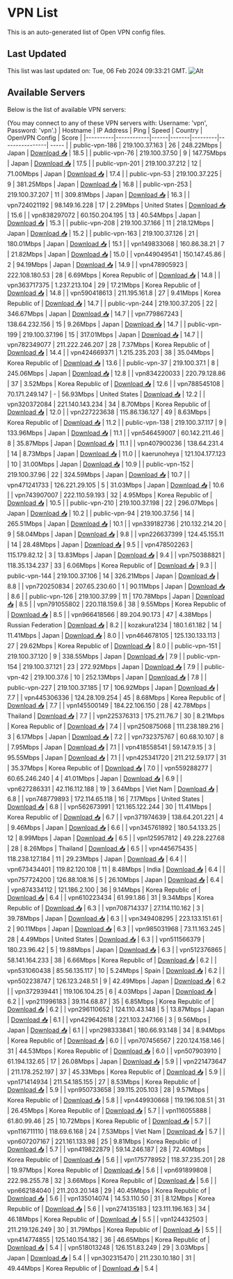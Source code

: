 # VPN List

This is an auto-generated list of Open VPN config files.

## Last Updated

This list was last updated on: Tue, 06 Feb 2024 09:33:21 GMT.
![Alt](https://repobeats.axiom.co/api/embed/186b98318ef1479477931607c1ad7d823f12451f.svg "Repobeats analytics image")

## Available Servers

Below is the list of available VPN servers:

(You may connect to any of these VPN servers with: Username: 'vpn', Password: 'vpn'.)
| Hostname | IP Address | Ping | Speed | Country | OpenVPN Config | Score |
|----------|------------|------|-------|---------|----------------| ----- |
| public-vpn-186 | 219.100.37.163 | 26 | 248.22Mbps | Japan | [Download 📥](./configs/server_0_JP.ovpn) | 18.5 |
| public-vpn-76 | 219.100.37.50 | 9 | 147.75Mbps | Japan | [Download 📥](./configs/server_1_JP.ovpn) | 17.5 |
| public-vpn-201 | 219.100.37.212 | 12 | 71.00Mbps | Japan | [Download 📥](./configs/server_2_JP.ovpn) | 17.4 |
| public-vpn-53 | 219.100.37.225 | 9 | 381.25Mbps | Japan | [Download 📥](./configs/server_3_JP.ovpn) | 16.8 |
| public-vpn-253 | 219.100.37.207 | 11 | 309.81Mbps | Japan | [Download 📥](./configs/server_4_JP.ovpn) | 16.3 |
| vpn724021192 | 98.149.16.228 | 17 | 2.29Mbps | United States | [Download 📥](./configs/server_5_US.ovpn) | 15.6 |
| vpn838297072 | 60.150.204.195 | 13 | 40.54Mbps | Japan | [Download 📥](./configs/server_6_JP.ovpn) | 15.3 |
| public-vpn-208 | 219.100.37.166 | 11 | 218.12Mbps | Japan | [Download 📥](./configs/server_7_JP.ovpn) | 15.2 |
| public-vpn-163 | 219.100.37.126 | 21 | 180.01Mbps | Japan | [Download 📥](./configs/server_8_JP.ovpn) | 15.1 |
| vpn149833068 | 160.86.38.21 | 7 | 21.82Mbps | Japan | [Download 📥](./configs/server_9_JP.ovpn) | 15.0 |
| vpn449049541 | 150.147.45.86 | 2 | 94.19Mbps | Japan | [Download 📥](./configs/server_10_JP.ovpn) | 14.9 |
| vpn478905923 | 222.108.180.53 | 28 | 6.69Mbps | Korea Republic of | [Download 📥](./configs/server_11_KR.ovpn) | 14.8 |
| vpn363717375 | 1.237.213.104 | 29 | 17.21Mbps | Korea Republic of | [Download 📥](./configs/server_12_KR.ovpn) | 14.8 |
| vpn590418613 | 211.195.161.8 | 27 | 9.41Mbps | Korea Republic of | [Download 📥](./configs/server_13_KR.ovpn) | 14.7 |
| public-vpn-244 | 219.100.37.205 | 22 | 346.67Mbps | Japan | [Download 📥](./configs/server_14_JP.ovpn) | 14.7 |
| vpn779867243 | 138.64.232.156 | 15 | 9.26Mbps | Japan | [Download 📥](./configs/server_15_JP.ovpn) | 14.7 |
| public-vpn-199 | 219.100.37.196 | 15 | 317.01Mbps | Japan | [Download 📥](./configs/server_16_JP.ovpn) | 14.7 |
| vpn782349077 | 211.222.246.207 | 28 | 7.37Mbps | Korea Republic of | [Download 📥](./configs/server_17_KR.ovpn) | 14.4 |
| vpn424669371 | 1.215.235.203 | 38 | 35.04Mbps | Korea Republic of | [Download 📥](./configs/server_18_KR.ovpn) | 13.6 |
| public-vpn-37 | 219.100.37.1 | 8 | 245.06Mbps | Japan | [Download 📥](./configs/server_19_JP.ovpn) | 12.8 |
| vpn834220033 | 220.79.128.86 | 37 | 3.52Mbps | Korea Republic of | [Download 📥](./configs/server_20_KR.ovpn) | 12.6 |
| vpn788545108 | 70.171.249.147 | - | 56.93Mbps | United States | [Download 📥](./configs/server_21_US.ovpn) | 12.2 |
| vpn320372084 | 221.140.143.234 | 34 | 8.70Mbps | Korea Republic of | [Download 📥](./configs/server_22_KR.ovpn) | 12.0 |
| vpn227223638 | 115.86.136.127 | 49 | 8.63Mbps | Korea Republic of | [Download 📥](./configs/server_23_KR.ovpn) | 11.2 |
| public-vpn-138 | 219.100.37.117 | 9 | 133.96Mbps | Japan | [Download 📥](./configs/server_24_JP.ovpn) | 11.1 |
| vpn546459007 | 60.142.211.46 | 8 | 35.87Mbps | Japan | [Download 📥](./configs/server_25_JP.ovpn) | 11.1 |
| vpn407900236 | 138.64.231.4 | 14 | 8.73Mbps | Japan | [Download 📥](./configs/server_26_JP.ovpn) | 11.0 |
| kaerunoheya | 121.104.177.123 | 10 | 31.00Mbps | Japan | [Download 📥](./configs/server_27_JP.ovpn) | 10.9 |
| public-vpn-152 | 219.100.37.96 | 22 | 324.59Mbps | Japan | [Download 📥](./configs/server_28_JP.ovpn) | 10.7 |
| vpn471241733 | 126.221.29.105 | 5 | 31.03Mbps | Japan | [Download 📥](./configs/server_29_JP.ovpn) | 10.6 |
| vpn743907007 | 222.110.59.193 | 32 | 4.95Mbps | Korea Republic of | [Download 📥](./configs/server_30_KR.ovpn) | 10.5 |
| public-vpn-210 | 219.100.37.198 | 22 | 296.07Mbps | Japan | [Download 📥](./configs/server_31_JP.ovpn) | 10.2 |
| public-vpn-94 | 219.100.37.56 | 14 | 265.51Mbps | Japan | [Download 📥](./configs/server_32_JP.ovpn) | 10.1 |
| vpn339182736 | 210.132.214.20 | 9 | 58.04Mbps | Japan | [Download 📥](./configs/server_33_JP.ovpn) | 9.8 |
| vpn226637399 | 124.45.155.11 | 14 | 28.48Mbps | Japan | [Download 📥](./configs/server_34_JP.ovpn) | 9.5 |
| vpn478502263 | 115.179.82.12 | 3 | 13.83Mbps | Japan | [Download 📥](./configs/server_35_JP.ovpn) | 9.4 |
| vpn750388821 | 118.35.134.237 | 33 | 6.06Mbps | Korea Republic of | [Download 📥](./configs/server_36_KR.ovpn) | 9.3 |
| public-vpn-144 | 219.100.37.106 | 14 | 326.21Mbps | Japan | [Download 📥](./configs/server_37_JP.ovpn) | 8.8 |
| vpn720250834 | 207.65.230.60 | 1 | 90.11Mbps | Japan | [Download 📥](./configs/server_38_JP.ovpn) | 8.6 |
| public-vpn-126 | 219.100.37.99 | 11 | 170.78Mbps | Japan | [Download 📥](./configs/server_39_JP.ovpn) | 8.5 |
| vpn791055802 | 220.118.159.6 | 38 | 9.55Mbps | Korea Republic of | [Download 📥](./configs/server_40_KR.ovpn) | 8.5 |
| vpn966418566 | 89.204.90.173 | 47 | 4.38Mbps | Russian Federation | [Download 📥](./configs/server_41_RU.ovpn) | 8.2 |
| kozakura1234 | 180.1.61.182 | 14 | 11.41Mbps | Japan | [Download 📥](./configs/server_42_JP.ovpn) | 8.0 |
| vpn464678105 | 125.130.133.113 | 27 | 29.62Mbps | Korea Republic of | [Download 📥](./configs/server_43_KR.ovpn) | 8.0 |
| public-vpn-151 | 219.100.37.120 | 9 | 338.55Mbps | Japan | [Download 📥](./configs/server_44_JP.ovpn) | 7.9 |
| public-vpn-154 | 219.100.37.121 | 23 | 272.92Mbps | Japan | [Download 📥](./configs/server_45_JP.ovpn) | 7.9 |
| public-vpn-42 | 219.100.37.6 | 10 | 252.13Mbps | Japan | [Download 📥](./configs/server_46_JP.ovpn) | 7.8 |
| public-vpn-227 | 219.100.37.185 | 17 | 106.92Mbps | Japan | [Download 📥](./configs/server_47_JP.ovpn) | 7.7 |
| vpn445306336 | 124.28.109.254 | 45 | 8.68Mbps | Korea Republic of | [Download 📥](./configs/server_48_KR.ovpn) | 7.7 |
| vpn145500149 | 184.22.106.150 | 28 | 42.78Mbps | Thailand | [Download 📥](./configs/server_49_TH.ovpn) | 7.7 |
| vpn225376313 | 175.211.76.7 | 30 | 8.21Mbps | Korea Republic of | [Download 📥](./configs/server_50_KR.ovpn) | 7.4 |
| vpn250875068 | 111.238.189.216 | 3 | 6.17Mbps | Japan | [Download 📥](./configs/server_51_JP.ovpn) | 7.2 |
| vpn732375767 | 60.68.10.107 | 8 | 7.95Mbps | Japan | [Download 📥](./configs/server_52_JP.ovpn) | 7.1 |
| vpn418558541 | 59.147.9.15 | 3 | 95.55Mbps | Japan | [Download 📥](./configs/server_53_JP.ovpn) | 7.1 |
| vpn425341720 | 211.212.59.177 | 31 | 35.37Mbps | Korea Republic of | [Download 📥](./configs/server_54_KR.ovpn) | 7.0 |
| vpn559288277 | 60.65.246.240 | 4 | 41.01Mbps | Japan | [Download 📥](./configs/server_55_JP.ovpn) | 6.9 |
| vpn627286331 | 42.116.112.188 | 19 | 3.64Mbps | Viet Nam | [Download 📥](./configs/server_56_VN.ovpn) | 6.8 |
| vpn748779893 | 172.114.65.118 | 16 | 7.17Mbps | United States | [Download 📥](./configs/server_57_US.ovpn) | 6.8 |
| vpn562673991 | 121.165.122.244 | 30 | 11.41Mbps | Korea Republic of | [Download 📥](./configs/server_58_KR.ovpn) | 6.7 |
| vpn371974639 | 138.64.201.221 | 4 | 9.46Mbps | Japan | [Download 📥](./configs/server_59_JP.ovpn) | 6.6 |
| vpn345761892 | 180.54.133.25 | 12 | 8.99Mbps | Japan | [Download 📥](./configs/server_60_JP.ovpn) | 6.5 |
| vpn125957812 | 49.228.227.68 | 28 | 8.26Mbps | Thailand | [Download 📥](./configs/server_61_TH.ovpn) | 6.5 |
| vpn445675435 | 118.238.127.184 | 11 | 29.23Mbps | Japan | [Download 📥](./configs/server_62_JP.ovpn) | 6.4 |
| vpn673434401 | 119.82.120.108 | 11 | 8.48Mbps | India | [Download 📥](./configs/server_63_IN.ovpn) | 6.4 |
| vpn757724200 | 126.88.108.16 | 5 | 26.10Mbps | Japan | [Download 📥](./configs/server_64_JP.ovpn) | 6.4 |
| vpn874334112 | 121.186.2.100 | 36 | 9.14Mbps | Korea Republic of | [Download 📥](./configs/server_65_KR.ovpn) | 6.4 |
| vpn610223434 | 61.99.1.86 | 31 | 9.34Mbps | Korea Republic of | [Download 📥](./configs/server_66_KR.ovpn) | 6.3 |
| vpn708714337 | 27.114.110.162 | 3 | 39.78Mbps | Japan | [Download 📥](./configs/server_67_JP.ovpn) | 6.3 |
| vpn349408295 | 223.133.151.61 | 2 | 90.11Mbps | Japan | [Download 📥](./configs/server_68_JP.ovpn) | 6.3 |
| vpn985031968 | 73.11.163.245 | 28 | 4.49Mbps | United States | [Download 📥](./configs/server_69_US.ovpn) | 6.3 |
| vpn511566379 | 180.23.96.42 | 5 | 19.88Mbps | Japan | [Download 📥](./configs/server_70_JP.ovpn) | 6.3 |
| vpn512376865 | 58.141.164.233 | 38 | 6.66Mbps | Korea Republic of | [Download 📥](./configs/server_71_KR.ovpn) | 6.2 |
| vpn531060438 | 85.56.135.117 | 10 | 5.24Mbps | Spain | [Download 📥](./configs/server_72_ES.ovpn) | 6.2 |
| vpn502238747 | 126.123.248.51 | 9 | 42.49Mbps | Japan | [Download 📥](./configs/server_73_JP.ovpn) | 6.2 |
| vpn372939441 | 119.106.104.25 | 6 | 4.03Mbps | Japan | [Download 📥](./configs/server_74_JP.ovpn) | 6.2 |
| vpn211996183 | 39.114.68.87 | 35 | 6.85Mbps | Korea Republic of | [Download 📥](./configs/server_75_KR.ovpn) | 6.2 |
| vpn296110652 | 124.110.43.148 | 5 | 13.87Mbps | Japan | [Download 📥](./configs/server_76_JP.ovpn) | 6.1 |
| vpn429642618 | 221.103.247.166 | 3 | 9.56Mbps | Japan | [Download 📥](./configs/server_77_JP.ovpn) | 6.1 |
| vpn298333841 | 180.66.93.148 | 34 | 8.94Mbps | Korea Republic of | [Download 📥](./configs/server_78_KR.ovpn) | 6.0 |
| vpn707456567 | 220.124.158.146 | 31 | 44.53Mbps | Korea Republic of | [Download 📥](./configs/server_79_KR.ovpn) | 6.0 |
| vpn507903910 | 61.194.132.65 | 17 | 26.08Mbps | Japan | [Download 📥](./configs/server_80_JP.ovpn) | 5.9 |
| vpn221473647 | 211.178.252.197 | 37 | 45.33Mbps | Korea Republic of | [Download 📥](./configs/server_81_KR.ovpn) | 5.9 |
| vpn171414934 | 211.54.185.155 | 27 | 8.53Mbps | Korea Republic of | [Download 📥](./configs/server_82_KR.ovpn) | 5.9 |
| vpn950733658 | 39.115.205.103 | 28 | 9.57Mbps | Korea Republic of | [Download 📥](./configs/server_83_KR.ovpn) | 5.8 |
| vpn449930668 | 119.196.108.51 | 31 | 26.45Mbps | Korea Republic of | [Download 📥](./configs/server_84_KR.ovpn) | 5.7 |
| vpn116055888 | 61.80.99.46 | 25 | 10.72Mbps | Korea Republic of | [Download 📥](./configs/server_85_KR.ovpn) | 5.7 |
| vpn116711110 | 118.69.6.168 | 24 | 7.53Mbps | Viet Nam | [Download 📥](./configs/server_86_VN.ovpn) | 5.7 |
| vpn607207167 | 221.161.133.98 | 25 | 9.81Mbps | Korea Republic of | [Download 📥](./configs/server_87_KR.ovpn) | 5.7 |
| vpn419822879 | 59.14.246.187 | 28 | 72.40Mbps | Korea Republic of | [Download 📥](./configs/server_88_KR.ovpn) | 5.6 |
| vpn175778952 | 118.37.235.201 | 28 | 19.97Mbps | Korea Republic of | [Download 📥](./configs/server_89_KR.ovpn) | 5.6 |
| vpn691899808 | 222.98.255.78 | 32 | 3.66Mbps | Korea Republic of | [Download 📥](./configs/server_90_KR.ovpn) | 5.6 |
| vpn662184040 | 211.203.20.148 | 29 | 40.45Mbps | Korea Republic of | [Download 📥](./configs/server_91_KR.ovpn) | 5.6 |
| vpn135014074 | 14.53.110.50 | 31 | 8.12Mbps | Korea Republic of | [Download 📥](./configs/server_92_KR.ovpn) | 5.6 |
| vpn274135183 | 123.111.196.163 | 34 | 46.18Mbps | Korea Republic of | [Download 📥](./configs/server_93_KR.ovpn) | 5.5 |
| vpn124432503 | 211.219.126.249 | 30 | 31.79Mbps | Korea Republic of | [Download 📥](./configs/server_94_KR.ovpn) | 5.5 |
| vpn414774855 | 125.140.154.182 | 36 | 46.65Mbps | Korea Republic of | [Download 📥](./configs/server_95_KR.ovpn) | 5.4 |
| vpn518013248 | 126.151.83.249 | 29 | 3.03Mbps | Japan | [Download 📥](./configs/server_96_JP.ovpn) | 5.4 |
| vpn302315470 | 211.230.10.180 | 31 | 49.44Mbps | Korea Republic of | [Download 📥](./configs/server_97_KR.ovpn) | 5.4 |
